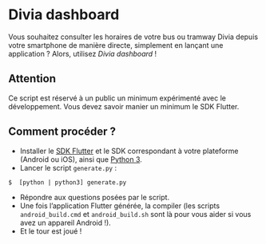 # Divia dashboard

Vous souhaitez consulter les horaires de votre bus ou tramway Divia depuis votre smartphone de manière directe, simplement en lançant une application&nbsp;? Alors, utilisez *Divia dashboard*&nbsp;!  

## Attention
Ce script est réservé à un public un minimum expérimenté avec le développement. Vous devez savoir manier un minimum le SDK Flutter.

## Comment procéder&nbsp;?
* Installer le [SDK Flutter](https://flutter.dev/docs/get-started/install) et le SDK correspondant à votre plateforme (Android ou iOS), ainsi que [Python 3](https://www.python.org/downloads/).
* Lancer le script `generate.py`&nbsp;:
```
$  [python | python3] generate.py
```
* Répondre aux questions posées par le script.
* Une fois l’application Flutter générée, la compiler (les scripts ` android_build.cmd` et `android_build.sh` sont là pour vous aider si vous avez un appareil Android&nbsp;!).
* Et le tour est joué&nbsp;!
